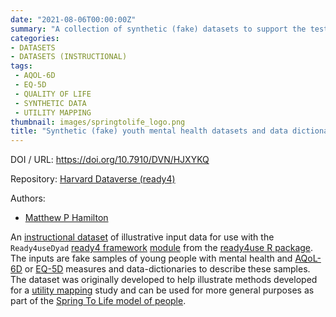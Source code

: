 ```yaml
---
date: "2021-08-06T00:00:00Z"
summary: "A collection of synthetic (fake) datasets to support the testing and illustration of algorithms developed for an AQoL-6D utility mapping study..."
categories:
- DATASETS
- DATASETS (INSTRUCTIONAL)
tags:
 - AQOL-6D
 - EQ-5D
 - QUALITY OF LIFE
 - SYNTHETIC DATA
 - UTILITY MAPPING
thumbnail: images/springtolife_logo.png
title: "Synthetic (fake) youth mental health datasets and data dictionaries"
---
```


DOI / URL: https://doi.org/10.7910/DVN/HJXYKQ

Repository: [Harvard Dataverse (ready4)](https://dataverse.harvard.edu/dataverse/ready4)

Authors:
 - [Matthew P Hamilton](https://mph-economist.netlify.app/)

An [instructional dataset](../) of illustrative input data for use with the `Ready4useDyad` [ready4 framework](../../../../framework/) [module](../../../../project/a_ready4-project/modules/) from the [ready4use R package](../../../../tags/ready4use-r-package/). The inputs are fake samples of young people with mental health and [AQoL-6D](../../../../tags/aqol-6d/) or [EQ-5D](../../../../tags/eq-5d/) measures and data-dictionaries to describe these samples. The dataset was originally developed to help illustrate methods developed for a [utility mapping](../../../../tags/utility-mapping/) study and can be used for more general purposes as part of the [Spring To Life model of people](../../../../project/c_springtolife-project/).


